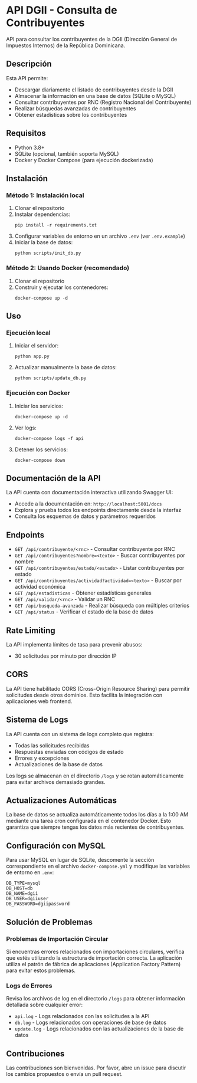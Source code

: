 # API DGII - Consulta de Contribuyentes

API para consultar los contribuyentes de la DGII (Dirección General de Impuestos Internos) de la República Dominicana.

## Descripción

Esta API permite:

- Descargar diariamente el listado de contribuyentes desde la DGII
- Almacenar la información en una base de datos (SQLite o MySQL)
- Consultar contribuyentes por RNC (Registro Nacional del Contribuyente)
- Realizar búsquedas avanzadas de contribuyentes
- Obtener estadísticas sobre los contribuyentes

## Requisitos

- Python 3.8+
- SQLite (opcional, también soporta MySQL)
- Docker y Docker Compose (para ejecución dockerizada)

## Instalación

### Método 1: Instalación local

1. Clonar el repositorio
2. Instalar dependencias:
   ```
   pip install -r requirements.txt
   ```
3. Configurar variables de entorno en un archivo `.env` (ver `.env.example`)
4. Iniciar la base de datos:
   ```
   python scripts/init_db.py
   ```

### Método 2: Usando Docker (recomendado)

1. Clonar el repositorio
2. Construir y ejecutar los contenedores:
   ```
   docker-compose up -d
   ```

## Uso

### Ejecución local

1. Iniciar el servidor:
   ```
   python app.py
   ```
2. Actualizar manualmente la base de datos:
   ```
   python scripts/update_db.py
   ```

### Ejecución con Docker

1. Iniciar los servicios:
   ```
   docker-compose up -d
   ```
2. Ver logs:
   ```
   docker-compose logs -f api
   ```
3. Detener los servicios:
   ```
   docker-compose down
   ```

## Documentación de la API

La API cuenta con documentación interactiva utilizando Swagger UI:

- Accede a la documentación en: `http://localhost:5001/docs`
- Explora y prueba todos los endpoints directamente desde la interfaz
- Consulta los esquemas de datos y parámetros requeridos

## Endpoints

- `GET /api/contribuyente/<rnc>` - Consultar contribuyente por RNC
- `GET /api/contribuyentes?nombre=<texto>` - Buscar contribuyentes por nombre
- `GET /api/contribuyentes/estado/<estado>` - Listar contribuyentes por estado
- `GET /api/contribuyentes/actividad?actividad=<texto>` - Buscar por actividad económica
- `GET /api/estadisticas` - Obtener estadísticas generales
- `GET /api/validar/<rnc>` - Validar un RNC
- `GET /api/busqueda-avanzada` - Realizar búsqueda con múltiples criterios
- `GET /api/status` - Verificar el estado de la base de datos

## Rate Limiting

La API implementa límites de tasa para prevenir abusos:

- 30 solicitudes por minuto por dirección IP

## CORS

La API tiene habilitado CORS (Cross-Origin Resource Sharing) para permitir solicitudes desde otros dominios. Esto facilita la integración con aplicaciones web frontend.

## Sistema de Logs

La API cuenta con un sistema de logs completo que registra:

- Todas las solicitudes recibidas
- Respuestas enviadas con códigos de estado
- Errores y excepciones
- Actualizaciones de la base de datos

Los logs se almacenan en el directorio `/logs` y se rotan automáticamente para evitar archivos demasiado grandes.

## Actualizaciones Automáticas

La base de datos se actualiza automáticamente todos los días a la 1:00 AM mediante una tarea cron configurada en el contenedor Docker. Esto garantiza que siempre tengas los datos más recientes de contribuyentes.

## Configuración con MySQL

Para usar MySQL en lugar de SQLite, descomente la sección correspondiente en el archivo `docker-compose.yml` y modifique las variables de entorno en `.env`:

```
DB_TYPE=mysql
DB_HOST=db
DB_NAME=dgii
DB_USER=dgiiuser
DB_PASSWORD=dgiipassword
```

## Solución de Problemas

### Problemas de Importación Circular

Si encuentras errores relacionados con importaciones circulares, verifica que estés utilizando la estructura de importación correcta. La aplicación utiliza el patrón de fábrica de aplicaciones (Application Factory Pattern) para evitar estos problemas.

### Logs de Errores

Revisa los archivos de log en el directorio `/logs` para obtener información detallada sobre cualquier error:

- `api.log` - Logs relacionados con las solicitudes a la API
- `db.log` - Logs relacionados con operaciones de base de datos
- `update.log` - Logs relacionados con las actualizaciones de la base de datos

## Contribuciones

Las contribuciones son bienvenidas. Por favor, abre un issue para discutir los cambios propuestos o envía un pull request.
